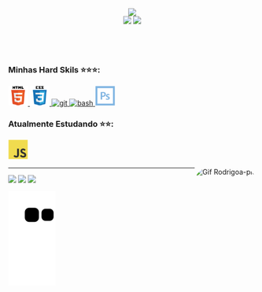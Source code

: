 <div align="center">
  <img src=https://user-images.githubusercontent.com/104791525/167846768-e0dbb56a-e8f9-4760-9d0e-9c0e7e07f8b4.jpg width ="840px" border-bottom = 200px align = "center" />
  </div>


<div align="center" style="display: inline_block"
  <a href="https://github.com/rodrigo2k48">
  <img height="150em" src="https://github-readme-stats.vercel.app/api?username=rodrigo2k48&show_icons=true&theme=tokyonight&include_all_commits=true&count_private=true"/>
  <img height="150em" src="https://github-readme-stats.vercel.app/api/top-langs/?username=rodrigo2k48&layout=compact&langs_count=7&theme=tokyonight"/>
</div>
 
 #
 
 <div style="display: inline_block"><br>
 
<h3 align="left">Minhas Hard Skils ⭐️⭐️⭐️:</h3>
 
 <p align="left"> <a 
  href="https://www.w3.org/html/" target="_blank" rel="noreferrer"> <img src="https://raw.githubusercontent.com/devicons/devicon/master/icons/html5/html5-original-wordmark.svg" alt="html5" width="40" height="40" 
  href="https://www.w3schools.com/css/" target="_blank" rel="noreferrer"> <img src="https://raw.githubusercontent.com/devicons/devicon/master/icons/css3/css3-original-wordmark.svg" alt="css3" width="40" height="40"
/> </a> <a href="https://git-scm.com/" rel="noreferrer"> <img src="https://www.vectorlogo.zone/logos/git-scm/git-scm-icon.svg" alt="git" width="40" height="40"/>
  </a>  <a href="https://www.gnu.org/software/bash/" target="_blank" rel="noreferrer"> <img src="https://www.vectorlogo.zone/logos/gnu_bash/gnu_bash-icon.svg" alt="bash" width="40" height="40"/>
  </a> <a href="https://www.photoshop.com/en" target="_blank" rel="noreferrer"> <img src="https://raw.githubusercontent.com/devicons/devicon/master/icons/photoshop/photoshop-line.svg" alt="photoshop" width="40" height="40"/> </a> </p>
  
 <h3 align="left">Atualmente Estudando ⭐️⭐️:</h3>
  
  <a href="https://developer.mozilla.org/en-US/docs/Web/JavaScript" target="_blank" rel="noreferrer"> <img src="https://raw.githubusercontent.com/devicons/devicon/master/icons/javascript/javascript-original.svg" alt="javascript" width="40" height="40"/> 
 </a>
 
<img align="right" alt="Gif Rodrigoa-pic" top=30px height="160" style="border-radius:30px;" src="https://media.discordapp.net/attachments/973043838602080269/973044055393054760/Webp.net-gifmaker.gif?width=492&height=492">
 </div>
 <hr>
<div> 
  <a href="https://instagram.com/rodrigo2kk" target="_blank"><img src="https://img.shields.io/badge/-Instagram-%23E4405F?style=for-the-badge&logo=instagram&logoColor=black" target="_blank"></a>
  <a href = "mailto:Rodrigoga701@gmail.com"><img src="https://img.shields.io/badge/-Gmail-%23333?style=for-the-badge&logo=gmail&logoColor=black" target="_blank"></a>
  <a href="https://www.linkedin.com/in/rodrigo-gon%C3%A7alvestb/" target="_blank"><img src="https://img.shields.io/badge/-LinkedIn-%230077B5?style=for-the-badge&logo=linkedin&logoColor=black" target="_blank"></a> 
 
  ![Snake animation](https://github.com/Rodrigo2k48/Rodrigo2k48/blob/output/github-contribution-grid-snake.svg)
 
</div>
